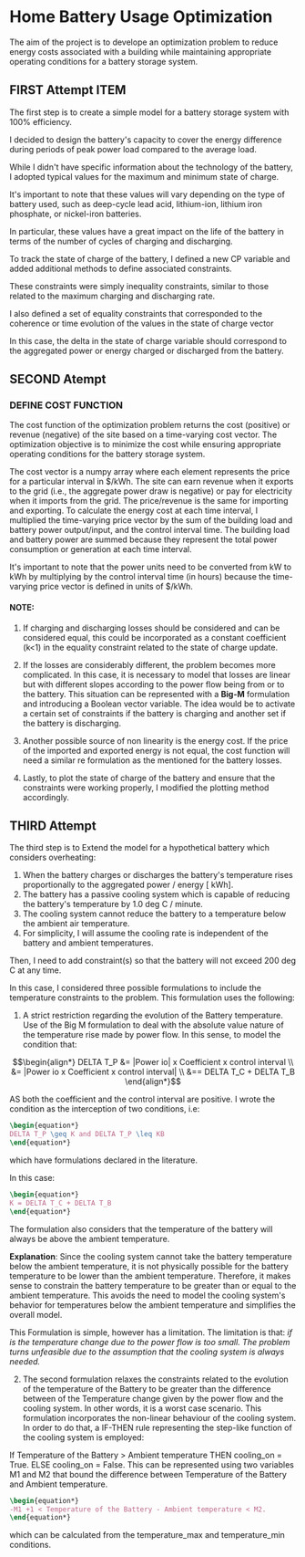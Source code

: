 # Home Battery Usage Optimization

The aim of the project is to develope an optimization problem to reduce energy costs associated with a building while maintaining appropriate operating conditions for a battery storage system.

## FIRST Attempt ITEM
The first step is to create a simple model for a battery storage system with 100% efficiency.

I decided to design the battery's capacity to cover the energy difference during periods of peak power load compared to the average load.

While I didn't have specific information about the technology of the battery, I adopted typical values for the maximum and minimum state of charge.

It's important to note that these values will vary depending on the type of battery used, such as deep-cycle lead acid, lithium-ion, lithium iron phosphate, or nickel-iron batteries.

In particular, these values have a great impact on the life of the battery in terms of the number of cycles of charging and discharging.


To track the state of charge of the battery, I defined a new CP variable and added additional methods to define associated constraints.

 These constraints were simply inequality constraints, similar to those related to the maximum charging and discharging rate.



I also defined a set of equality constraints that corresponded to the coherence or time evolution of the values in the state of charge vector

In this case, the delta in the state of charge variable should correspond to the aggregated power or energy charged or discharged from the battery.

## SECOND Atempt

### DEFINE COST FUNCTION
The cost function of the optimization problem returns the cost (positive) or revenue (negative) of the site based on a time-varying cost vector. The optimization objective is to minimize the cost while ensuring appropriate operating conditions for the battery storage system.

The cost vector is a numpy array where each element represents the price for a particular interval in $/kWh. 
The site can earn revenue when it exports to the grid (i.e., the aggregate power draw is negative) or pay for electricity when it imports from the grid. 
The price/revenue is the same for importing and exporting.
To calculate the energy cost at each time interval, I multiplied the time-varying price vector by the sum of the building load and battery power output/input, and the control interval time. The building load and battery power are summed because they represent the total power consumption or generation at each time interval.

It's important to note that the power units need to be converted from kW to kWh by multiplying by the control interval time (in hours) because the time-varying price vector is defined in units of $/kWh.

#### NOTE:
1. If charging and discharging losses should be considered and can be considered equal, this could be incorporated as a constant coefficient (k<1) in the equality constraint related to the state of charge update.

2. If the losses are considerably different, the problem becomes more complicated. In this case, it is necessary to model that losses are linear but with different slopes according to the power flow being from or to the battery.
This situation can be represented with a **Big-M** formulation and introducing a Boolean vector variable.
The idea would be to activate a certain set of constraints if the battery is charging and another set if the battery is discharging.

3. Another possible source of non linearity is the energy cost. If the price of the imported and exported energy is not equal, the cost function will need a similar re formulation as the mentioned for the battery losses.

4. Lastly, to plot the state of charge of the battery and ensure that the constraints were working properly, I modified the plotting method accordingly.


## THIRD Attempt
The third step is to Extend the model for a hypothetical battery which considers overheating:
1. When the battery charges or discharges the battery's temperature rises proportionally to the aggregated power / energy [ kWh].
2. The battery has a passive cooling system which is capable of reducing the battery's temperature by 1.0 deg C / minute.
3. The cooling system cannot reduce the battery to a temperature below the ambient air temperature.
4. For simplicity, I will assume the cooling rate is independent of the battery and ambient temperatures.

Then, I need to add constraint(s) so that the battery will not exceed 200 deg C at any time.

In this case, I considered three possible formulations to include the temperature constraints to the problem.
This formulation uses the following:
1. A strict restriction regarding the evolution of the Battery temperature.
Use of the Big M formulation to deal with the absolute value nature of the temperature rise made by power flow.
In this sense, to model the condition that:
```math
\begin{align*}
DELTA T_P 	&= |Power io| x Coefficient x control interval \\
		&=  |Power io x Coefficient x control interval| \\
		&== DELTA T_C + DELTA T_B
\end{align*}
```
AS both the coefficient and the control interval are positive. I wrote the condition as the interception of two conditions, i.e:
```latex
\begin{equation*}
DELTA T_P \geq K and DELTA T_P \leq KB
\end{equation*}
```
which have formulations declared in the literature.

In this case: 
```latex
\begin{equation*}
K = DELTA T_C + DELTA T_B
\end{equation*}
```
The formulation also considers that the temperature of the battery will always be above the ambient temperature.

**Explanation**: Since the cooling system cannot take the battery temperature below the ambient temperature, it is not physically possible for the battery temperature to be lower than the ambient temperature.
Therefore, it makes sense to constrain the battery temperature to be greater than or equal to the ambient temperature. This avoids the need to model the cooling system's behavior for temperatures below the ambient temperature and simplifies the overall model.

This Formulation is simple, however has a limitation.
The limitation is that: _if is the temperature change due to the power flow is too small. The problem turns unfeasible due to the assumption that the cooling system is always needed._

2. The second formulation relaxes the constraints related to the evolution of the temperature of the Battery to be greater than the difference between of the Temperature change given by the power flow and the cooling system.
In other words, it is a worst case scenario.
This formulation incorporates the non-linear behaviour of the cooling system.
In order to do that, a IF-THEN rule representing the step-like function of the cooling system is employed:

If Temperature of the Battery > Ambient temperature THEN 
cooling_on = True.
ELSE 
cooling_on = False.
This can be represented using two variables M1 and M2 that bound the difference between Temperature of the Battery and Ambient temperature.
```latex
\begin{equation*}
-M1 +1 < Temperature of the Battery - Ambient temperature < M2.
\end{equation*}  
```
which can be calculated from the temperature_max and temperature_min conditions.
